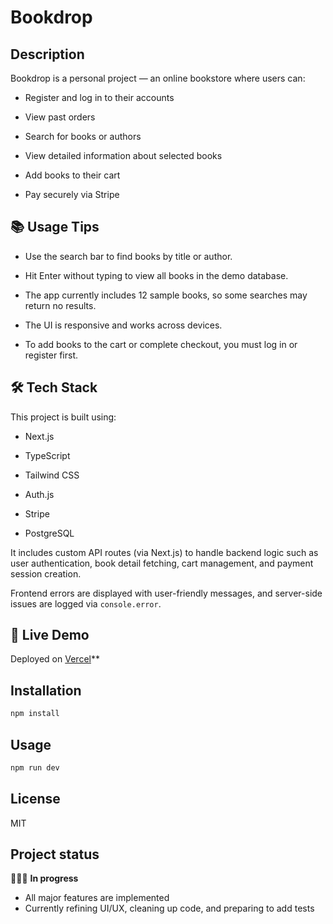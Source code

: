 # Bookdrop

## Description

Bookdrop is a personal project — an online bookstore where users can:

- Register and log in to their accounts

- View past orders

- Search for books or authors

- View detailed information about selected books

- Add books to their cart

- Pay securely via Stripe

## 📚 Usage Tips

- Use the search bar to find books by title or author.

- Hit Enter without typing to view all books in the demo database.

- The app currently includes 12 sample books, so some searches may return no results.

- The UI is responsive and works across devices.

- To add books to the cart or complete checkout, you must log in or register first.

## 🛠️ Tech Stack

This project is built using:

- Next.js

- TypeScript

- Tailwind CSS

- Auth.js

- Stripe

- PostgreSQL

It includes custom API routes (via Next.js) to handle backend logic such as user authentication, book detail fetching, cart management, and payment session creation.

Frontend errors are displayed with user-friendly messages, and server-side issues are logged via `console.error`.

## 🚀 Live Demo

Deployed on [Vercel](https://bookstore-theta-one.vercel.app/)\*\*

## Installation

```bash
npm install
```

## Usage

```bash
npm run dev
```

## License

MIT

## Project status

👩🏻‍💻 **In progress**

- All major features are implemented
- Currently refining UI/UX, cleaning up code, and preparing to add tests
